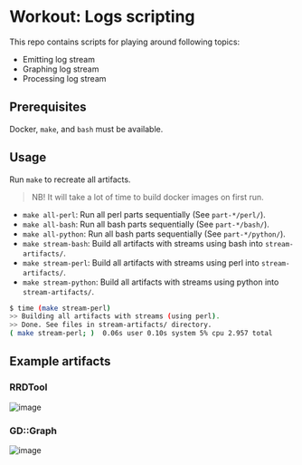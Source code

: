 # Workout: Logs scripting

This repo contains scripts for playing around following topics:

- Emitting log stream
- Graphing log stream
- Processing log stream

## Prerequisites

Docker, `make`, and `bash` must be available.

## Usage

Run `make` to recreate all artifacts.

> NB! It will take a lot of time to build docker images on first run.

- `make all-perl`: Run all perl parts sequentially (See `part-*/perl/`).
- `make all-bash`: Run all bash parts sequentially (See `part-*/bash/`).
- `make all-python`: Run all bash parts sequentially (See `part-*/python/`).
- `make stream-bash`: Build all artifacts with streams using bash into `stream-artifacts/`.
- `make stream-perl`: Build all artifacts with streams using perl into `stream-artifacts/`.
- `make stream-python`: Build all artifacts with streams using python into `stream-artifacts/`.

```bash
$ time (make stream-perl)
>> Building all artifacts with streams (using perl).
>> Done. See files in stream-artifacts/ directory.
( make stream-perl; )  0.06s user 0.10s system 5% cpu 2.957 total
```

## Example artifacts

### RRDTool
![image](https://user-images.githubusercontent.com/5339042/52972072-f3936400-33b9-11e9-97e6-8708d302dd6a.png)

### GD::Graph
![image](https://user-images.githubusercontent.com/5339042/52972160-32c1b500-33ba-11e9-821d-d8653e55eaaa.png)

